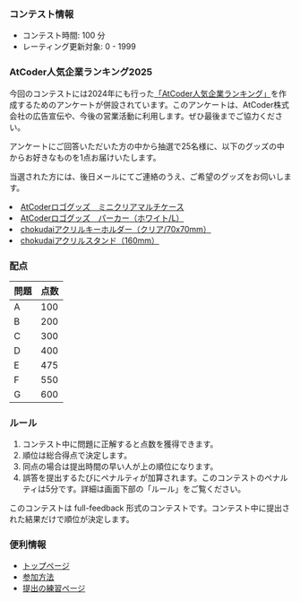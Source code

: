 
<div>

<span>

<span>

### **コンテスト情報**

<section>

<ul>

<li>
コンテスト時間: 100 分
</li>

<li>
レーティング更新対象: 0 - 
<span>
1999
</span>

</li>

</ul>

</section>

### **AtCoder人気企業ランキング2025**

<p>
今回のコンテストには2024年にも行った<a href="https://prtimes.jp/main/html/rd/p/000000049.000028415.html">「AtCoder人気企業ランキング」</a>を作成するためのアンケートが併設されています。このアンケートは、AtCoder株式会社の広告宣伝や、今後の営業活動に利用します。ぜひ最後までご協力ください。

</p>

<p>
アンケートにご回答いただいた方の中から抽選で25名様に、以下のグッズの中からお好きなものを1点お届けいたします。

当選された方には、後日メールにてご連絡のうえ、ご希望のグッズをお伺いします。

</p>

<li>
<a href="https://suzuri.jp/AtCoder/6438885/mini-clear-multi-case/m/clear">AtCoderロゴグッズ　ミニクリアマルチケース</a>
</li>

<li>
<a href="https://suzuri.jp/AtCoder/6438885/hoodie/l/white">AtCoderロゴグッズ　パーカー（ホワイト/L）</a>
</li>

<li>
<a href="https://suzuri.jp/AtCoder/17954150/acrylic-keychain/70x70mm/clear">chokudaiアクリルキーホルダー（クリア/70x70mm）</a>
</li>

<li>
<a href="https://suzuri.jp/AtCoder/17856160/acrylic-stand/160mm/clear">chokudaiアクリルスタンド（160mm）</a>
</li>

<p>

</p>

### **配点**

<section>

<div>

<div>

<table>

<thead>

<tr>

<th>
問題
</th>

<th>
点数
</th>

</tr>

</thead>

<tbody>

<tr>

<td>
A
</td>

<td>
100
</td>

</tr>

<tr>

<td>
B
</td>

<td>
200
</td>

</tr>

<tr>

<td>
C
</td>

<td>
300
</td>

</tr>

<tr>

<td>
D
</td>

<td>
400
</td>

</tr>

<tr>

<td>
E
</td>

<td>
475
</td>

</tr>

<tr>

<td>
F
</td>

<td>
550
</td>

</tr>

<tr>

<td>
G
</td>

<td>
600
</td>

</tr>

</tbody>

</table>

</div>

</div>

</section>

### **ルール**

<section>

<ol>

<li>
コンテスト中に問題に正解すると点数を獲得できます。
</li>

<li>
順位は総合得点で決定します。
</li>

<li>
同点の場合は提出時間の早い人が上の順位になります。
</li>

<li>
誤答を提出するたびにペナルティが加算されます。このコンテストのペナルティは5分です。詳細は画面下部の「ルール」をご覧ください。
</li>

</ol>

<p>
このコンテストは full-feedback 形式のコンテストです。コンテスト中に提出された結果だけで順位が決定します。
      
</p>

</section>

### **便利情報**

<ul>

<li>
<a href="https://atcoder.jp/">トップページ</a>
</li>

<li>
<a href="https://atcoder.jp/post/37">参加方法</a>
</li>

<li>
<a href="https://atcoder.jp/contests/practice">提出の練習ページ</a>
</li>

</ul>

</span>

</span>

</div>
